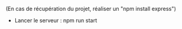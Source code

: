 (En cas de récupération du projet, réaliser un "npm install express")

- Lancer le serveur : npm run start